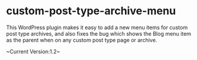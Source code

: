custom-post-type-archive-menu
=============================

This WordPress plugin makes it easy to add a new menu items for custom post type archives, and also fixes the bug which shows the Blog menu item as the parent when on any custom post type page or archive.

~Current Version:1.2~
